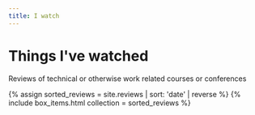 ```yaml
---
title: I watch
---
```

# Things I've watched

Reviews of technical or otherwise work related courses or conferences

{% assign sorted_reviews = site.reviews | sort: 'date' | reverse %}
{% include box_items.html collection = sorted_reviews %}